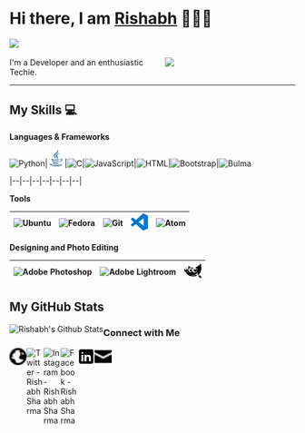 <h1>Hi there, I am <a href="https://rishabh-stack.github.io" target="_blank">Rishabh</a> 🙋🏽‍♂️</h1> 

![](https://visitor-badge.glitch.me/badge?page_id=rishabh-stack) 

<img align='right' src="https://media.giphy.com/media/M9gbBd9nbDrOTu1Mqx/giphy.gif" width="230">


I'm a Developer and an enthusiastic Techie. 

---

 ## My Skills :computer:

 **Languages & Frameworks**
 
 <img alt="Python" width="30px" src="https://raw.githubusercontent.com/simple-icons/simple-icons/develop/icons/python.svg"/>|<img alt="Java" width="30px" src="https://raw.githubusercontent.com/simple-icons/simple-icons/develop/icons/java.svg"/>|<img alt="C" width="30px" src="https://raw.githubusercontent.com/simple-icons/simple-icons/develop/icons/c.svg"/>|<img alt="JavaScript" width="30px" src="https://raw.githubusercontent.com/simple-icons/simple-icons/develop/icons/javascript.svg"/>|<img alt="HTML" width="30px" src="https://raw.githubusercontent.com/simple-icons/simple-icons/develop/icons/html5.svg"/>|<img alt="Bootstrap" width="30px" src="https://raw.githubusercontent.com/simple-icons/simple-icons/develop/icons/bootstrap.svg"/>|<img alt="Bulma" width="30px" src="https://raw.githubusercontent.com/simple-icons/simple-icons/develop/icons/bulma.svg"/>

|--|--|--|--|--|--|--|
 
 **Tools**
 
 <img alt="Ubuntu" width="30px" src="https://raw.githubusercontent.com/simple-icons/simple-icons/develop/icons/ubuntu.svg"/>|<img alt="Fedora" width="30px" src="https://raw.githubusercontent.com/simple-icons/simple-icons/develop/icons/linux.svg"/>|<img alt="Git" width="30px" src="https://raw.githubusercontent.com/simple-icons/simple-icons/develop/icons/git.svg"/>|<img alt="VSCode" width="30px" src="https://raw.githubusercontent.com/simple-icons/simple-icons/develop/icons/visualstudiocode.svg"/>|<img alt="Atom" width="30px" src="https://raw.githubusercontent.com/simple-icons/simple-icons/develop/icons/atom.svg"/>
 |--|--|--|--|--|
 
 **Designing and Photo Editing**
 
<img alt="Adobe Photoshop" width="30px" src="https://raw.githubusercontent.com/simple-icons/simple-icons/develop/icons/adobephotoshop.svg"/>|<img alt="Adobe Lightroom" width="30px" src="https://raw.githubusercontent.com/simple-icons/simple-icons/develop/icons/adobelightroomcc.svg"/>|<img alt="Gimp" width="30px" src="https://raw.githubusercontent.com/simple-icons/simple-icons/develop/icons/gimp.svg"/>
 |--|--|--|


## **My GitHub Stats**

<img align="left" alt="Rishabh's Github Stats" src="https://github-readme-stats.vercel.app/api?username=rishabh-stack&count_private=true&show_icons=true&hide_border=true&theme=radical" />

### Connect with Me
[<img align="left" alt="Rishabh" width="30px" src="https://raw.githubusercontent.com/iconic/open-iconic/master/svg/globe.svg" />](https://rishabh-stack.github.io) [<img align="left" alt="Twitter - Rishabh Sharma" width="30px" src="https://github.com/simple-icons/simple-icons/raw/develop/icons/twitter.svg" />](https://twitter.com/Rishabh14849692) [<img align="left" alt="Instagram - Rishabh Sharma" width="30px" src="https://github.com/simple-icons/simple-icons/raw/develop/icons/instagram.svg" />](https://www.instagram.com/rishabh.sharma5/) [<img align="left" alt="Facebook - Rishabh Sharma" width="30px" src="https://github.com/simple-icons/simple-icons/raw/develop/icons/facebook.svg" />](https://www.facebook.com/rishabh.tenguria.7/)[<img align="left" alt="LinkedIn - Rishabh sharma" width="30px" src="https://github.com/simple-icons/simple-icons/raw/develop/icons/linkedin.svg" />](https://www.linkedin.com/in/rishabh-sharma-40a7951b1/) [<img align="left" alt="Email -Rishabh Sharma" width="30px" src="https://raw.githubusercontent.com/iconic/open-iconic/master/svg/envelope-closed.svg" />](mailto:rishabhsharma952000@gmail.com)


